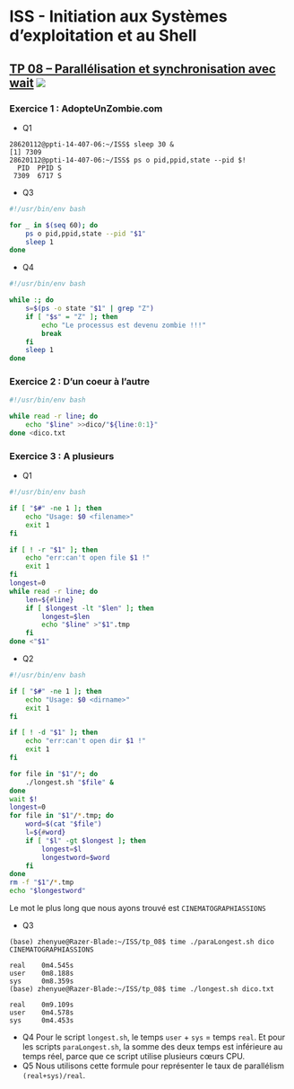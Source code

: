 # ISS - Initiation aux Systèmes d’exploitation et au Shell
## [TP 08 – Parallélisation et synchronisation avec wait](https://github.com/zhenyuefu/ISS/tree/master/tp_08) [![](https://img.shields.io/badge/ZHENYUE%20FU-28620112-blue.svg?style=social&logo=gmail)](mailto:zhenyue.fu@etu.sorbonne-universite.fr)

### Exercice 1 : AdopteUnZombie.com
- Q1
```
28620112@ppti-14-407-06:~/ISS$ sleep 30 &
[1] 7309
28620112@ppti-14-407-06:~/ISS$ ps o pid,ppid,state --pid $!
  PID  PPID S
 7309  6717 S
```
- Q3
```bash
#!/usr/bin/env bash

for _ in $(seq 60); do
    ps o pid,ppid,state --pid "$1"
    sleep 1
done
```
- Q4
```bash
#!/usr/bin/env bash

while :; do
    s=$(ps -o state "$1" | grep "Z")
    if [ "$s" = "Z" ]; then
        echo "Le processus est devenu zombie !!!"
        break
    fi
    sleep 1
done
```
### Exercice 2 : D’un coeur à l’autre
```bash
#!/usr/bin/env bash

while read -r line; do
    echo "$line" >>dico/"${line:0:1}"
done <dico.txt
```
### Exercice 3 : A plusieurs
- Q1
```bash
#!/usr/bin/env bash

if [ "$#" -ne 1 ]; then
    echo "Usage: $0 <filename>"
    exit 1
fi

if [ ! -r "$1" ]; then
    echo "err:can't open file $1 !"
    exit 1
fi
longest=0
while read -r line; do
    len=${#line}
    if [ $longest -lt "$len" ]; then
        longest=$len
        echo "$line" >"$1".tmp
    fi
done <"$1"
```
- Q2
```bash
#!/usr/bin/env bash

if [ "$#" -ne 1 ]; then
    echo "Usage: $0 <dirname>"
    exit 1
fi

if [ ! -d "$1" ]; then
    echo "err:can't open dir $1 !"
    exit 1
fi

for file in "$1"/*; do
    ./longest.sh "$file" &
done
wait $!
longest=0
for file in "$1"/*.tmp; do
    word=$(cat "$file")
    l=${#word}
    if [ "$l" -gt $longest ]; then
        longest=$l
        longestword=$word
    fi
done
rm -f "$1"/*.tmp
echo "$longestword"
```
Le mot le plus long que nous ayons trouvé est `CINEMATOGRAPHIASSIONS`
- Q3
```
(base) zhenyue@Razer-Blade:~/ISS/tp_08$ time ./paraLongest.sh dico
CINEMATOGRAPHIASSIONS

real    0m4.545s
user    0m8.188s
sys     0m8.359s
(base) zhenyue@Razer-Blade:~/ISS/tp_08$ time ./longest.sh dico.txt 

real    0m9.109s
user    0m4.578s
sys     0m4.453s
```
- Q4
Pour le script `longest.sh`, le temps `user` + `sys` = temps `real`.
Et pour les scripts `paraLongest.sh`, la somme des deux temps est inférieure au temps réel, parce que ce script utilise plusieurs cœurs CPU.
- Q5
Nous utilisons cette formule pour représenter le taux de parallélism `(real+sys)/real`.